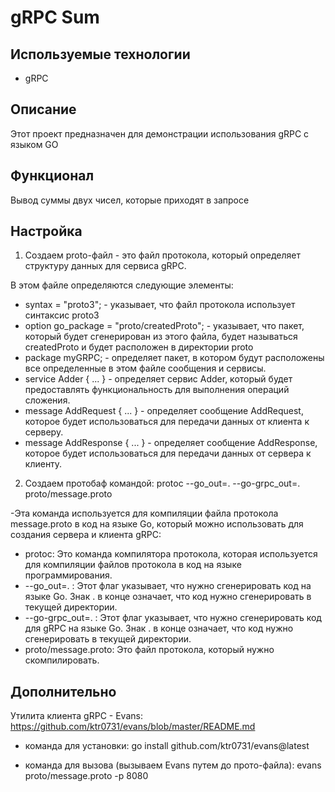 # gRPC Sum

## Используемые технологии
- gRPC

## Описание
Этот проект предназначен для демонстрации использования gRPC с языком GO

## Функционал
Вывод суммы двух чисел, которые приходят в запросе

## Настройка

1. Создаем proto-файл - это файл протокола, который определяет структуру данных для сервиса gRPC.
   
В этом файле определяются следующие элементы:
- syntax = "proto3"; - указывает, что файл протокола использует синтаксис proto3
- option go_package = "proto/createdProto"; - указывает, что пакет, который будет сгенерирован из этого файла, будет называться createdProto и будет расположен в директории proto
- package myGRPC; - определяет пакет, в котором будут расположены все определенные в этом файле сообщения и сервисы.
- service Adder { ... } - определяет сервис Adder, который будет предоставлять функциональность для выполнения операций сложения.
- message AddRequest { ... } - определяет сообщение AddRequest, которое будет использоваться для передачи данных от клиента к серверу.
- message AddResponse { ... } - определяет сообщение AddResponse, которое будет использоваться для передачи данных от сервера к клиенту.

2. Создаем протобаф командой: protoc --go_out=. --go-grpc_out=. proto/message.proto
   
-Эта команда используется для компиляции файла протокола message.proto в код на языке Go, который можно использовать для создания сервера и клиента gRPC:

- protoc: Это команда компилятора протокола, которая используется для компиляции файлов протокола в код на языке программирования.
- --go_out=. : Этот флаг указывает, что нужно сгенерировать код на языке Go. Знак . в конце означает, что код нужно сгенерировать в текущей директории.
- --go-grpc_out=. : Этот флаг указывает, что нужно сгенерировать код для gRPC на языке Go. Знак . в конце означает, что код нужно сгенерировать в текущей директории.
- proto/message.proto: Это файл протокола, который нужно скомпилировать.

## Дополнительно

Утилита клиента gRPC - Evans:
https://github.com/ktr0731/evans/blob/master/README.md

- команда для установки:
go install github.com/ktr0731/evans@latest

- команда для вызова (вызываем Evans путем до прото-файла):
evans proto/message.proto -p 8080
